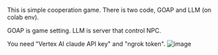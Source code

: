 This is simple cooperation game.
There is two code, GOAP and LLM (on colab env).

GOAP is game setting.
LLM is server that control NPC.

You need "Vertex AI claude API key" and "ngrok token".
![image](https://github.com/user-attachments/assets/a96b21b9-31fa-496e-98cf-6a3145dbd66c)
